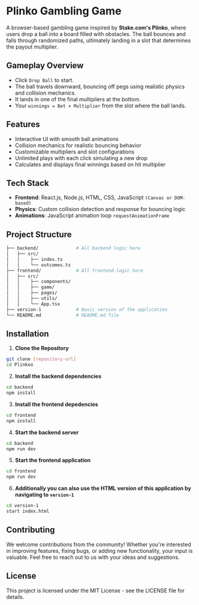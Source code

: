 # Plinko Gambling Game

A browser-based gambling game inspired by **Stake.com's Plinko**, where users drop a ball into a board filled with obstacles. The ball bounces and falls through randomized paths, ultimately landing in a slot that determines the payout multiplier.

## Gameplay Overview

- Click `Drop Ball` to start.
- The ball travels downward, bouncing off pegs using realistic physics and collision mechanics.
- It lands in one of the final multipliers at the bottom.
- Your `winnings = Bet × Multiplier` from the slot where the ball lands.

## Features

-  Interactive UI with smooth ball animations
-  Collision mechanics for realistic bouncing behavior
-  Customizable multipliers and slot configurations
-  Unlimited plays with each click simulating a new drop
-  Calculates and displays final winnings based on hit multiplier  

## Tech Stack

- **Frontend**: React.js, Node.js, HTML, CSS, JavaScript `(Canvas or DOM-based)`
- **Physics**: Custom collision detection and response for bouncing logic
- **Animations**: JavaScript animation loop `requestAnimationFrame`

## Project Structure

```bash
├── backend/              # All backend logic here     
│   ├── src/        
│   │    ├── index.ts     
│   │    └── outcomes.ts   
├── frontend/             # All frontend logic here       
│   ├── src/        
│   │    ├── components/  
│   │    ├── game/
│   │    ├── pages/
│   │    ├── utils/
│   │    └── App.tsx
├── version-1             # Basic version of the application
└── README.md             # README.md file
```

## Installation

1. **Clone the Repository**

```bash
git clone [repository-url]
cd Plinkoo
```

2. **Install the backend dependencies**

```bash
cd backend
npm install
```

3. **Install the frontend depedencies**

```bash
cd frontend
npm install
```

4. **Start the backend server**

```bash
cd backend
npm run dev
```

5. **Start the frontend application**

```bash
cd frontend
npm run dev
```

6. **Additionally you can also use the HTML version of this application by navigating to `version-1`**

```bash
cd version-1
start index.html
```

## Contributing

We welcome contributions from the community! Whether you're interested in improving features, fixing bugs, or adding new functionality, your input is valuable. Feel free to reach out to us with your ideas and suggestions.

## License
This project is licensed under the MIT License - see the LICENSE file for details.